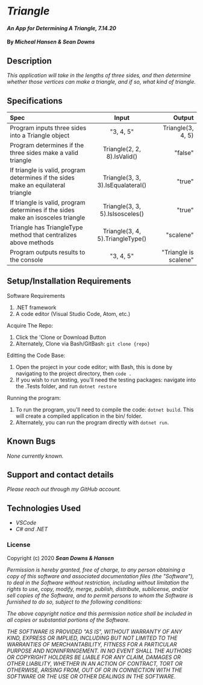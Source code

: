 # _Triangle_

#### _An App for Determining A Triangle, 7.14.20_

#### By _**Micheal Hansen & Sean Downs**_

## Description

_This application will take in the lengths of three sides, and then determine whether those vertices can make a triangle, and if so, what kind of triangle._

## Specifications

| Spec | Input | Output |
| :--- | :---: | ---: |
| Program inputs three sides into a Triangle object | "3, 4, 5" | Triangle(3, 4, 5) |
| Program determines if the three sides make a valid triangle | Triangle(2, 2, 8).IsValid() | "false" |
| If triangle is valid, program determines if the sides make an equilateral triangle | Triangle(3, 3, 3).IsEqualateral() | "true" |
| If triangle is valid, program determines if the sides make an isosceles triangle | Triangle(3, 3, 5).IsIsosceles() | "true" |
| Triangle has TriangleType method that centralizes above methods | Triangle(3, 4, 5).TriangleType() | "scalene" |
| Program outputs results to the console | "3, 4, 5" | "Triangle is scalene" |

## Setup/Installation Requirements

Software Requirements
1. .NET framework
2. A code editor (Visual Studio Code, Atom, etc.)

Acquire The Repo:
1. Click the 'Clone or Download Button
2. Alternately, Clone via Bash/GitBash: `git clone {repo}`

Editting the Code Base:
1. Open the project in your code editor; with Bash, this is done by navigating to the project directory, then `code .`
2. If you wish to run testing, you'll need the testing packages: navigate into the .Tests folder, and run `dotnet restore`

Running the program:
1. To run the program, you'll need to compile the code: `dotnet build`. This will create a compiled application in the bin/ folder.
2. Alternately, you can run the program directly with `dotnet run`.

## Known Bugs

_None currently known._

## Support and contact details

_Please reach out through my GitHub account._

## Technologies Used

* _VSCode_
* _C# and .NET_

### License

Copyright (c) 2020 **_Sean Downs &  Hansen_**

*Permission is hereby granted, free of charge, to any person obtaining a copy
of this software and associated documentation files (the "Software"), to deal
in the Software without restriction, including without limitation the rights
to use, copy, modify, merge, publish, distribute, sublicense, and/or sell
copies of the Software, and to permit persons to whom the Software is
furnished to do so, subject to the following conditions:*

*The above copyright notice and this permission notice shall be included in all
copies or substantial portions of the Software.*

*THE SOFTWARE IS PROVIDED "AS IS", WITHOUT WARRANTY OF ANY KIND, EXPRESS OR
IMPLIED, INCLUDING BUT NOT LIMITED TO THE WARRANTIES OF MERCHANTABILITY,
FITNESS FOR A PARTICULAR PURPOSE AND NONINFRINGEMENT. IN NO EVENT SHALL THE
AUTHORS OR COPYRIGHT HOLDERS BE LIABLE FOR ANY CLAIM, DAMAGES OR OTHER
LIABILITY, WHETHER IN AN ACTION OF CONTRACT, TORT OR OTHERWISE, ARISING FROM,
OUT OF OR IN CONNECTION WITH THE SOFTWARE OR THE USE OR OTHER DEALINGS IN THE
SOFTWARE.*